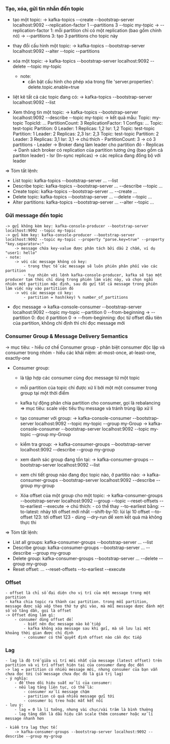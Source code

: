 ### Tạo, xóa, gửi tin nhắn đến topic
- tạo một topic:
    -> kafka-topics --create --bootstrap-server localhost:9092 --replication-factor 1 --partitions 3 --topic my-topic
        -> --replication-factor 1: mỗi partition chỉ có một replication (bao gồm chính nó)
        -> --partitions 3: tạo 3 partitions cho topic này

- thay đổi cấu hình một topic:
    -> kafka-topics --bootstrap-server localhost:9092 --alter --topic <topic-name> --partitions <new-total-partition-count>

- xóa một topic:
    -> kafka-topics --bootstrap-server localhost:9092 --delete --topic my-topic
    - note:
        - cần bật cấu hình cho phép xóa trong file 'server.properties': delete.topic.enable=true

- liệt kê tất cả các topic đang có:
    -> kafka-topics --bootstrap-server localhost:9092 --list

- Xem thông tin một topic:
    -> kafka-topics --bootstrap-server localhost:9092 --describe --topic my-topic
    -> kết quả mẫu:
    Topic: my-topic  TopicId: ... PartitionCount: 3 ReplicationFactor: 1 Configs: ...
    Topic: test-topic  Partition: 0  Leader: 1  Replicas: 1,2  Isr: 1,2
    Topic: test-topic  Partition: 1  Leader: 2  Replicas: 2,3  Isr: 2,3
    Topic: test-topic  Partition: 2  Leader: 3  Replicas: 3,1  Isr: 3,1
    -> chú thích
        - PartitionCount: 3 -> có 3 partitions
        - Leader -> Broker đang làm leader cho partition đó
        - Replicas -> Danh sách broker có replication của partition tương ứng (bao gồm cả partiton leader)
        - Isr (In-sync replicas) -> các replica đang đồng bộ với leader

=> Tóm tắt lệnh:
- List topic:       kafka-topics --bootstrap-server ... --list
- Describe topic:	kafka-topics --bootstrap-server ... --describe --topic ...
- Create topic:     kafka-topics --bootstrap-server ... --create ...
- Delete topic:     kafka-topics --bootstrap-server ... --delete --topic ...
- Alter partitions:	kafka-topics --bootstrap-server ... --alter --topic ...

### Gửi message đến topic
    -> gửi không kèm key: kafka-console-producer --bootstrap-server localhost:9092 --topic my-topic
    -> gửi kèm key: kafka-console-producer --bootstrap-server localhost:9092 --topic my-topic --property "parse.key=true" --property "key.separator=:"
        -> message chứa key-value được phân tách bởi dấu 2 chấm, ví dụ "user1: hello"
    - note:
        -> với các message không có key:
            - trong thực tế các message sẽ luôn phiên phân phối vào các partition
            - tuy nhiên với lệnh kafka-console-producer, kafka sẽ tạo một producer tạm thời chỉ dùng trong phiên làm việc này, và chọn ngẫu nhiên một partition mặc định, sau đó gửi tất cả message trong phiên làm việc này vào partitiion đó
        -> với các message có key:
            - partition = hash(key) % number_of_partitions
- đọc message
    -> kafka-console-consumer --bootstrap-server localhost:9092 --topic my-topic --partition 0 --from-beginning
        -> --partition 0: đọc ở partition 0
        -> --from-beginning: đọc từ offset đầu tiên của partition, không chỉ định thì chỉ đọc message mới


### Consumer Group & Message Delivery Semantics
-> mục tiêu:
    - hiểu cơ chế Consumer group
    - phân biệt consumer độc lập và consumer trong nhóm
    - hiểu các khái niệm: at-most-once, at-least-one, exactly-one

- Consumer group:
    - là tập hợp các consumer cùng đọc message từ một topic
    - mỗi partition của topic chỉ được xử lí bởi một một consumer trong group tại một thời điểm
    - kafka tự động phân chia partition cho consumer, gọi là rebalancing
    => mục tiêu: scale việc tiêu thụ message và tránh trùng lặp xử lí

    - tạo consumer với group:
        -> kafka-console-consumer --bootstrap-server localhost:9092 --topic my-topic --group my-Group
        -> kafka-console-consumer --bootstrap-server localhost:9092 --topic my-topic --group my-Group

    - kiểm tra group:
        -> kafka-consumer-groups --bootstrap-server localhost:9092 --describe --group my-group

    - xem danh sác group đang tồn tại:
        -> kafka-consumer-groups --bootstrap-server localhost:9092 --list

    - xem chi tiết group nào đang đọc topic nào, ở partitio nào:
        -> kafka-consumer-groups --bootstrap-server localhost:9092 --describe --group my-group

    - Xóa offset của một group cho một topic:
        -> kafka-consumer-groups --bootstrap-server localhost:9092 --group <group-name> --topic <topic-name> --reset-offsets --to-earliest --execute
        -> chú thích:
            - có thể thay --to-earliest bằng:
                --to-latest: nhảy tới offset mới nhất
                --shift-by-10: lùi lại 10 offset
                --to-offset 123: tới offset 123
            - dùng --dry-run dể xem kết quả mà không thực thi

=> Tóm tắt lệnh:
- List all groups:  kafka-consumer-groups --bootstrap-server ... --list
- Describe group:   kafka-consumer-groups --bootstrap-server ... --describe --group my-group
- Delete group:     kafka-consumer-groups --bootstrap-server ... --delete --group my-group
- Reset offset:     ... --reset-offsets --to-earliest --execute


### Offset
    - offset là chỉ số đại diện cho vị trí của một message trong một partition
    - kafka chia topic ra thành cac partition. trong mỗi partition, message được sắp xếp theo thứ tự ghi vào, mà mỗi message dược đánh một số số tăng dần, gọi là offset
    -> Offset dùng làm gì:
        - consumer dùng offset để:
            - biết nên đọc message nào kế tiếp
            - kafka không xóa message sau khi gửi, mà sẽ lưu lại một khoảng thời gian được chỉ định
            - consumer có thể quyết định offset nào cần đọc tiếp

### Lag
    - lag là độ trễ giữa vị trí mới nhất của message (latest offset) trên partition và vị trí offset hiện tại của consumer đang đọc đến
    -> lag = partition có nhiều message mới, nhưng consumer của bạn vẫn chưa đọc tới (số message chưa đọc đó là giá trị lag)
    - ý nghĩa:
        - để theo dõi hiệu suất xử lí của consumer:
        - nếu lag tăng liên tục, có thể là:
            - consumer xử lí message chậm
            - partition có quá nhiều message gửi tới
            - consumer bị treo hoặc mất kết nối
    - lưu ý:
        - lag = 0 là lí tưởng, nhưng vài chục/vài trăm là bình thường
        - lag tăng dần là dấu hiệu cần scale thêm consumer hoặc xử lí message nhanh hơn

    - kiểm tra lag thực tế:
        -> kafka-consumer-groups --bootstrap-server localhost:9092 --describe --group my-group
